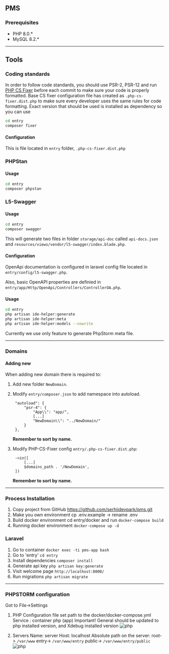 ## PMS

### Prerequisites

- PHP 8.0.*
- MySQL 8.2.*
---
## Tools
<a name="tools"></a>

### Coding standards
<a name="Coding standards"></a>

In order to follow code standards, you should use PSR-2, PSR-12 and run [PHP CS Fixer](https://github.com/FriendsOfPHP/PHP-CS-Fixer) before each commit to make sure your code is properly formatted. Base CS fixer configuration file has created as `.php-cs-fixer.dist.php` to make sure every developer uses the same rules for code formatting.  Exact version that should be used is installed as dependency so you can use 
```bash
cd entry
composer fixer
```
#### Configuration
This is file located in `entry` folder, `.php-cs-fixer.dist.php`

### PHPStan
<a name="phpstan"></a>

#### Usage
```bash
cd entry
composer phpstan
```

### L5-Swagger
<a name="l5-swagger"></a>

#### Usage
```bash
cd entry
composer swagger
```
This will generate two files in folder `storage/api-doc` called `api-docs.json` and `resources/views/vendor/l5-swagger/index.blade.php`.

#### Configuration
OpenApi documentation is configured in laravel config file located in `entry/config/l5-swagger.php`.

Also, basic OpenAPI properties are definied in `entry/app/Http/OpenApi/Controllers/ControllerOA.php`.

#### Usage
```bash
cd entry
php artisan ide-helper:generate
php artisan ide-helper:meta
php artisan ide-helper:models --nowrite
```
Currently we use only feature to generate PhpStorm meta file.

---
### Domains
<a name="domains"></a>

#### Adding new
<a name="adding-new"></a>

When adding new domain there is required to:
1. Add new folder `NewDomain`.
2. Modify `entry/composer.json` to add namespace into autoload.
   ```
    "autoload": {
        "psr-4": {
            "App\\": "app/",
            [...]
            "NewDomain\\": "../NewDomain/"
        }
    },
   ```
   **Remember to sort by name.**

3. Modify PHP-CS-Fixer config `entry/.php-cs-fixer.dist.php`:
   ```
    ->in([
        [...]
        $domains_path . '/NewDomain',
    ])
   ```
   **Remember to sort by name.**

---
### Process Installation 

1. Copy project from GitHub https://github.com/serhiidevpark/pms.git
2. Make you own environment cp .env.example  -> rename .env 
3. Build docker environment cd entry/docker and run ```docker-compose build```
4. Running docker environment  ```docker-compose up -d```

### Laravel
1. Go to container
```docker exec -ti pms-app bash```
2. Go to 'entry'
```cd entry```
3. Install dependencies
```composer install```
4. Generate api key
```php artisan key:generate```
5. Visit welcome page 
```http://localhost:8000/```
6. Run migrations
```php artisan migrate```
---
### PHPSTORM configuration
Got to File->Settings 
  1. PHP
  Configuration file set path to the docker/docker-compose.yml Service : container php (app)
  Important!
  General should be updated to php installed version, and Xdebug installed version
  ![php](../master/readmeSoutce/php.png)

  2. Servers
    Name: server
    Host: localhost
    Absolute path on the server: root-> ```/var/www``` entry-> ```/var/www/entry``` public-> ```/var/www/entry/public```
  ![php](../master/readmeSoutce/server.png)

